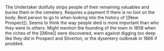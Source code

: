 The Undertaker dutifully strips people of their remaining valuables and buries them in the cemetery. Requires a payment if there is no loot on the body. Best person to go to when looking into the history of [[New Prospect]]. Seems to think the way people died is more important than who they were to others. Might mention the founding of the town in 1858 when the riches of the [[Mine]] were discovered, warn against digging too deep like they did in Prospect and Silverton, or the dysentery outbreak in 1866 if prodded.
